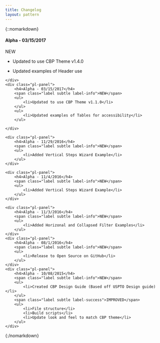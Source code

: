 ```yaml
---
title: Changelog
layout: pattern
---
```


{::nomarkdown}
<div class="pl-versions">
     <div class="pl-panel">
        <h4>Alpha - 03/15/2017</h4>
        <span class="label subtle label-info">NEW</span>
        <ul>
            <li>Updated to use CBP Theme v1.4.0</li>
        </ul>
        <ul>
            <li>Updated examples of Header use</li>
        </ul>

    </div>
    <div class="pl-panel">
        <h4>Alpha - 03/15/2017</h4>
        <span class="label subtle label-info">NEW</span>
        <ul>
            <li>Updated to use CBP Theme v1.1.0</li>
        </ul>
        <ul>
            <li>Updated examples of Tables for accessibility</li>
        </ul>

    </div>

    <div class="pl-panel">
        <h4>Alpha - 11/29/2016</h4>
        <span class="label subtle label-info">NEW</span>
        <ul>
            <li>Added Vertical Steps Wizard Example</li>
        </ul>
    </div>

    <div class="pl-panel">
        <h4>Alpha - 11/4/2016</h4>
        <span class="label subtle label-info">NEW</span>
        <ul>
            <li>Added Vertical Steps Wizard Example</li>
        </ul>
    </div>

    <div class="pl-panel">
        <h4>Alpha - 11/3/2016</h4>
        <span class="label subtle label-info">NEW</span>
        <ul>
            <li>Added Horizonal and Collapsed Filter Examples</li>
        </ul>
    </div>
    <div class="pl-panel">
        <h4>Alpha - 08/1/2016</h4>
        <span class="label subtle label-info">NEW</span>
        <ul>
            <li>Release to Open Source on GitHub</li>
        </ul>
    </div>
    <div class="pl-panel">
        <h4>Alpha - 10/08/2015</h4>
        <span class="label subtle label-info">NEW</span>
        <ul>
            <li>Created CBP Design Guide (Based off USPTO Design guide)</li>
        </ul>
        <span class="label subtle label-success">IMPROVED</span>
        <ul>
            <li>File structure</li>
            <li>Build scripts</li>
            <li>Update look and feel to match CBP theme</li>
        </ul>
    </div>
</div>
{:/nomarkdown}
